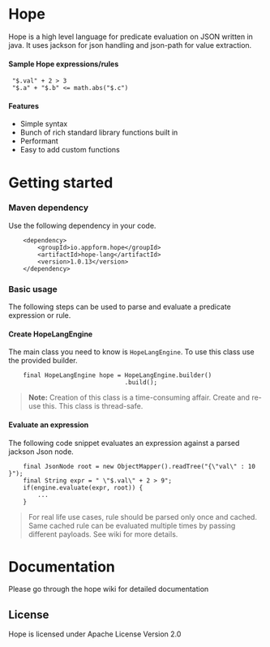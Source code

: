# Hope
Hope is a high level language for predicate evaluation on JSON written in java. It uses jackson for json handling and json-path for value extraction.

#### Sample Hope expressions/rules
```
 "$.val" + 2 > 3
 "$.a" + "$.b" <= math.abs("$.c")
 ```
 
#### Features
- Simple syntax
- Bunch of rich standard library functions built in
- Performant
- Easy to add custom functions
# Getting started

### Maven dependency
Use the following dependency in your code.
```
    <dependency>
        <groupId>io.appform.hope</groupId>
        <artifactId>hope-lang</artifactId>
        <version>1.0.13</version>
    </dependency>
```

### Basic usage
The following steps can be used to parse and evaluate a predicate expression or rule.
#### Create HopeLangEngine
The main class you need to know is `HopeLangEngine`. To use this class use the provided builder.
```
    final HopeLangEngine hope = HopeLangEngine.builder()
                                .build();
```
> **Note:** Creation of this class is a time-consuming affair. Create and re-use this. This class is thread-safe.
#### Evaluate an expression
The following code snippet evaluates an expression against a parsed jackson Json node.
```
    final JsonNode root = new ObjectMapper().readTree("{\"val\" : 10 }");
    final String expr = " \"$.val\" + 2 > 9";
    if(engine.evaluate(expr, root)) {
        ...
    }
```

> For real life use cases, rule should be parsed only once and cached. Same cached rule can be evaluated multiple times by passing different payloads. See wiki for more details.

# Documentation
Please go through the hope wiki for detailed documentation

## License
Hope is licensed under Apache License Version 2.0
